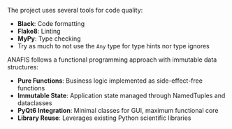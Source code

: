 The project uses several tools for code quality:

- **Black**: Code formatting
- **Flake8**: Linting
- **MyPy**: Type checking
- Try as much to not use the `Any` type for type hints nor type ignores

ANAFIS follows a functional programming approach with immutable data structures:

- **Pure Functions**: Business logic implemented as side-effect-free functions
- **Immutable State**: Application state managed through NamedTuples and dataclasses
- **PyQt6 Integration**: Minimal classes for GUI, maximum functional core
- **Library Reuse**: Leverages existing Python scientific libraries